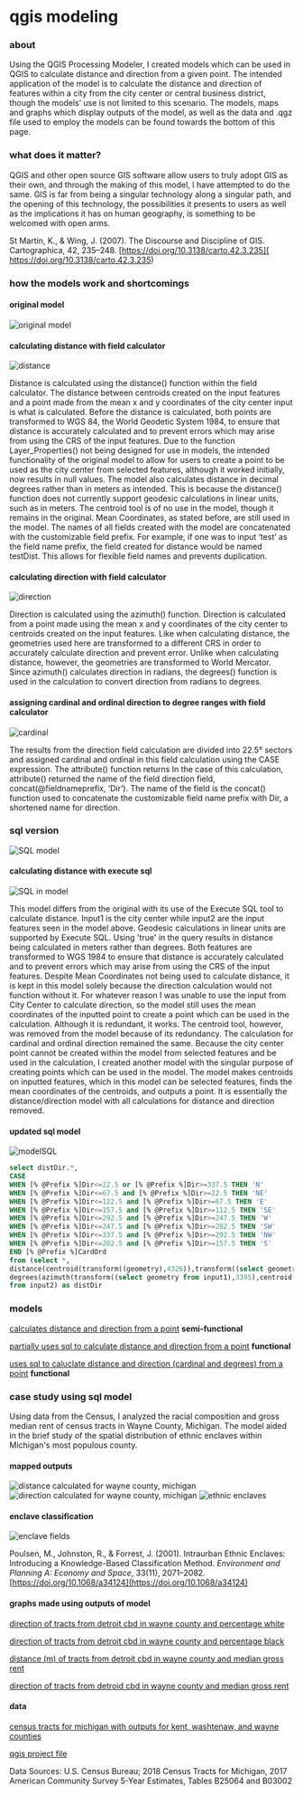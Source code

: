 # qgis modeling

### about
Using the QGIS Processing Modeler, I created models which can be used in QGIS to calculate distance and direction from a given point. The intended application of the model is to calculate the distance and direction of features within a city from the city center or central business district, though the models’ use is not limited to this scenario. The models, maps and graphs which display outputs of the model, as well as the data and .qgz file used to employ the models can be found towards the bottom of this page. 

### what does it matter?
QGIS and other open source GIS software allow users to truly adopt GIS as their own, and through the making of this model, I have attempted to do the same. GIS is far from being a singular technology along a singular path, and the opening of this technology, the possibilities it presents to users as well as the implications it has on human geography, is something to be welcomed with open arms.  

St Martin, K., & Wing, J. (2007). The Discourse and Discipline of GIS. Cartographica, 42, 235–248. [https://doi.org/10.3138/carto.42.3.235]( https://doi.org/10.3138/carto.42.3.235)


### how the models work and shortcomings
#### original model
![original model](images/distDir.PNG)

#### calculating distance with field calculator 
![distance](images/distance.PNG)

Distance is calculated using the distance() function within the field calculator. The distance between centroids created on the input features and a point made from the mean x and y coordinates of the city center input is what is calculated. Before the distance is calculated, both points are transformed to WGS 84, the World Geodetic System 1984, to ensure that distance is accurately calculated and to prevent errors which may arise from using the CRS of the input features. Due to the function Layer_Properties() not being designed for use in models, the intended functionality of the original model to allow for users to create a point to be used as the city center from selected features, although it worked initially, now results in null values. The model also calculates distance in decimal degrees rather than in meters as intended. This is because the distance() function does not currently support geodesic calculations in linear units, such as in meters. The centroid tool is of no use in the model, though it remains in the original. Mean Coordinates, as stated before, are still used in the model. The names of all fields created with the model are concatenated with the customizable field prefix. For example, if one was to input ‘test’ as the field name prefix, the field created for distance would be named testDist. This allows for flexible field names and prevents duplication.

#### calculating direction with field calculator
![direction](images/direction.PNG)

Direction is calculated using the azimuth() function. Direction is calculated from a point made using the mean x and y coordinates of the city center to centroids created on the input features. Like when calculating distance, the geometries used here are transformed to a different CRS in order to accurately calculate direction and prevent error. Unlike when calculating distance, however, the geometries are transformed to World Mercator. Since azimuth() calculates direction in radians, the degrees() function is used in the calculation to convert direction from radians to degrees.  

#### assigning cardinal and ordinal direction to degree ranges with field calculator
![cardinal](images/cardOrd.PNG)

The results from the direction field calculation are divided into 22.5° sectors and assigned cardinal and ordinal in this field calculation using the CASE expression. The attribute() function returns In the case of this calculation, attribute() returned the name of the field direction field, concat(@fieldnameprefix, ‘Dir’). The name of the field is the concat() function used to concatenate the customizable field name prefix with Dir, a shortened name for direction.  

### sql version
![SQL model](images/distDirSQL2.PNG)
#### calculating distance with execute sql
![SQL in model](images/SQL.PNG)

This model differs from the original with its use of the Execute SQL tool to calculate distance. Input1 is the city center while input2 are the input features seen in the model above. Geodesic calculations in linear units are supported by Execute SQL. Using 'true' in the query results in distance being calculated in meters rather than degrees. Both features are transformed to WGS 1984 to ensure that distance is accurately calculated and to prevent errors which may arise from using the CRS of the input features. Despite Mean Coordinates not being used to calculate distance, it is kept in this model solely because the direction calculation would not function without it. For whatever reason I was unable to use the input from City Center to calculate direction, so the model still uses the mean coordinates of the inputted point to create a point which can be used in the calculation. Although it is redundant, it works. The centroid tool, however, was removed from the model because of its redundancy. The calculation for cardinal and ordinal direction remained the same. Because the city center point cannot be created within the model from selected features and be used in the calculation, I created another model with the singular purpose of creating points which can be used in the model. The model makes centroids on inputted features, which in this model can be selected features, finds the mean coordinates of the centroids, and outputs a point. It is essentially the distance/direction model with all calculations for distance and direction removed. 

#### updated sql model 
![modelSQL](updatedSQL.PNG)
```sql
select distDir.*,
CASE
WHEN [% @Prefix %]Dir<=22.5 or [% @Prefix %]Dir>=337.5 THEN 'N'
WHEN [% @Prefix %]Dir<=67.5 and [% @Prefix %]Dir>=22.5 THEN 'NE'
WHEN [% @Prefix %]Dir<=122.5 and [% @Prefix %]Dir>=67.5 THEN 'E'
WHEN [% @Prefix %]Dir<=157.5 and [% @Prefix %]Dir>=112.5 THEN 'SE'
WHEN [% @Prefix %]Dir<=292.5 and [% @Prefix %]Dir>=247.5 THEN 'W'
WHEN [% @Prefix %]Dir<=247.5 and [% @Prefix %]Dir>=202.5 THEN 'SW'
WHEN [% @Prefix %]Dir<=337.5 and [% @Prefix %]Dir>=292.5 THEN 'NW'
WHEN [% @Prefix %]Dir<=202.5 and [% @Prefix %]Dir>=157.5 THEN 'S'
END [% @Prefix %]CardOrd
from (select *,
distance(centroid(transform((geometry),4326)),transform((select geometry from input1),4326), true) as [% @Prefix %]Dist,
degrees(azimuth(transform((select geometry from input1),3395),centroid(transform((geometry),3395)))) as [% @Prefix %]Dir
from input2) as distDir
```

### models
[calculates distance and direction from a point](models/distDirFromPoint.model3) **semi-functional**

[partially uses sql to calculate distance and direction from a point](qgisModelSQL.md) **functional**

[uses sql to caluclate distance and direction (cardinal and degrees) from a point](models/updatedDistDir.model3) **functional**

### case study using sql model
Using data from the Census, I analyzed the racial composition and gross median rent of census tracts in Wayne County, Michigan. The model aided in the brief study of the spatial distribution of ethnic enclaves within Michigan's most populous county.

#### mapped outputs
![distance calculated for wayne county, michigan](images/wayneDistMI.png)
![direction calculated for wayne county, michigan](images/wayneDirMI.png)
![ethnic enclaves](images/wayneEnclaveMI.png)

#### enclave classification 
![enclave fields](images/enclavesField.PNG)

Poulsen, M., Johnston, R., & Forrest, J. (2001). Intraurban Ethnic Enclaves: Introducing a Knowledge-Based Classification Method. *Environment and Planning A: Economy and Space*, 33(11), 2071–2082. [https://doi.org/10.1068/a34124](https://doi.org/10.1068/a34124)


#### graphs made using outputs of model

[direction of tracts from detroit cbd in wayne county and percentage white](graphs/pctWhiteWayne.html)

[direction of tracts from detroit cbd in wayne county and percentage black](graphs/pctBlackWayne.html)

[distance (m) of tracts from detroit cbd in wayne county and median gross rent](graphs/medianGrossRentWayne.html)

[direction of tracts from detroid cbd in wayne county and median gross rent](graphs/medianGrossRentDirWayne.html)

#### data
[census tracts for michigan with outputs for kent, washtenaw, and wayne counties](data/censusMI.gpkg)

[qgis project file](data/censusMI.qgz)

Data Sources: U.S. Census Bureau; 2018 Census Tracts for Michigan, 2017 American Community Survey 5-Year Estimates, Tables B25064 and B03002
